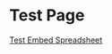 <!-- TITLE: Test Page -->

# Test Page
<a class="googlesheet" href="https://docs.google.com/spreadsheets/d/19kHQ2bCZ4XQFx7o5UwcTk5kXTVgKdjTtKwf2OPz0qyU/edit#gid=0">Test Embed Spreadsheet</a>

